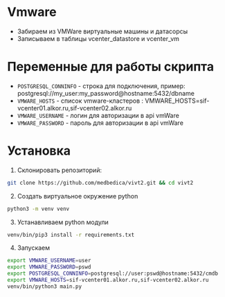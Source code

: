 # Vmware
- Забираем из VMWare виртуальные машины и датасорсы
- Записываем в таблицы vcenter_datastore и vcenter_vm

# Переменные для работы скрипта
- `POSTGRESQL_CONNINFO` - строка для подключения, пример: postgresql://my_user:my_password@hostname:5432/dbname
- `VMWARE_HOSTS` - список vmware-кластеров : VMWARE_HOSTS=sif-vcenter01.alkor.ru,sif-vcenter02.alkor.ru
- `VMWARE_USERNAME` - логин для авторизации в api vmWare
- `VMWARE_PASSWORD` - пароль для авторизации в api vmWare

# Установка

1. Склонировать репозиторий:
```bash
git clone https://github.com/medbedica/vivt2.git && cd vivt2
```
2. Создать виртуальное окружение python
```bash
python3 -m venv venv
```
3. Устанавливаем python модули
```bash
venv/bin/pip3 install -r requirements.txt
```
4. Запускаем
```bash
export VMWARE_USERNAME=user
export VMWARE_PASSWORD=pswd
export POSTGRESQL_CONNINFO=postgresql://user:pswd@hostname:5432/cmdb
export VMWARE_HOSTS=sif-vcenter01.alkor.ru,sif-vcenter02.alkor.ru
venv/bin/python3 main.py 
```
